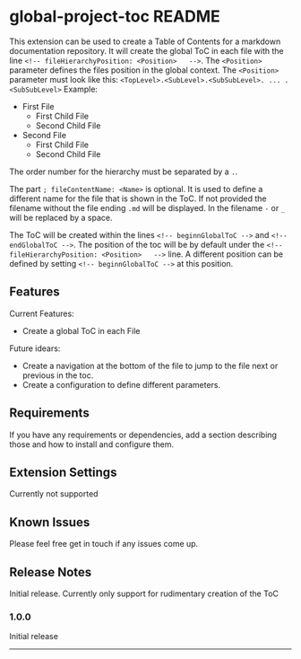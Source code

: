 # global-project-toc README

This extension can be used to create a Table of Contents for a markdown documentation repository.
It will create the global ToC in each file with the line `<!-- fileHierarchyPosition: <Position>   -->`.
The `<Position>` parameter defines the files position in the global context.
The `<Position>` parameter must look like this: `<TopLevel>.<SubLevel>.<SubSubLevel>. ... .<SubSubLevel>`
Example:
- First File <!-- fileHierarchyPosition: 1 -->
  - First Child File <!-- fileHierarchyPosition: 1.1 -->
  - Second Child File <!-- fileHierarchyPosition: 1.2 -->
- Second File <!-- fileHierarchyPosition: 2 -->
  - First Child File <!-- fileHierarchyPosition: 2.1 -->
  - Second Child File <!-- fileHierarchyPosition: 2.2 -->

The order number for the hierarchy must be separated by a `.`.

The part `; fileContentName: <Name>` is optional. 
It is used to define a different name for the file that is shown in the ToC.
If not provided the filename without the file ending `.md` will be displayed.
In the filename `-` or `_` will be replaced by a space.

The ToC will be created within the lines `<!-- beginnGlobalToC -->` and `<!-- endGlobalToC -->`.
The position of the toc will be by default under the `<!-- fileHierarchyPosition: <Position>   -->` line.
A different position can be defined by setting `<!-- beginnGlobalToC -->` at this position.

## Features

Current Features:
- Create a global ToC in each File

Future idears:
- Create a navigation at the bottom of the file to jump to the file next or previous in the toc.
- Create a configuration to define different parameters.

## Requirements

If you have any requirements or dependencies, add a section describing those and how to install and configure them.

## Extension Settings

Currently not supported

## Known Issues

Please feel free get in touch if any issues come up.

## Release Notes

Initial release.
Currently only support for rudimentary creation of the ToC

### 1.0.0

Initial release

-----------------------------------------------------------------------------------------------------------

